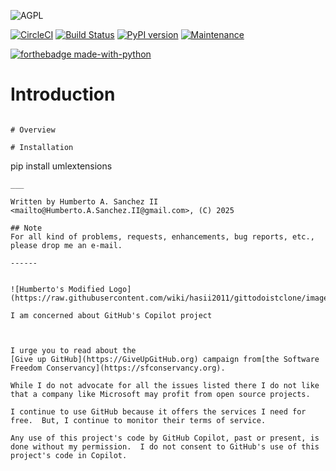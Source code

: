 ![](https://github.com/hasii2011/code-ally-basic/blob/master/developer/agpl-license-web-badge-version-2-256x48.png "AGPL")

[![CircleCI](https://dl.circleci.com/status-badge/img/gh/hasii2011/umlextensions/tree/master.svg?style=shield)](https://dl.circleci.com/status-badge/redirect/gh/hasii2011/umlextensions/tree/master)
[![Build Status](https://app.travis-ci.com/hasii2011/umlextensions.svg?token=xLRFkv8yzJS4p9oSFs49&branch=master)](https://app.travis-ci.com/hasii2011/umlextensions)
[![PyPI version](https://badge.fury.io/py/umlextensions.svg)](https://badge.fury.io/py/umlextensions)
[![Maintenance](https://img.shields.io/badge/Maintained%3F-yes-green.svg)](https://GitHub.com/Naereen/StrapDown.js/graphs/commit-activity)

[![forthebadge made-with-python](http://ForTheBadge.com/images/badges/made-with-python.svg)](https://www.python.org/)

# Introduction

```

# Overview

# Installation

```
pip install umlextensions
```
___

Written by Humberto A. Sanchez II <mailto@Humberto.A.Sanchez.II@gmail.com>, (C) 2025

## Note
For all kind of problems, requests, enhancements, bug reports, etc., please drop me an e-mail.

------


![Humberto's Modified Logo](https://raw.githubusercontent.com/wiki/hasii2011/gittodoistclone/images/SillyGitHub.png)

I am concerned about GitHub's Copilot project



I urge you to read about the
[Give up GitHub](https://GiveUpGitHub.org) campaign from[the Software Freedom Conservancy](https://sfconservancy.org).

While I do not advocate for all the issues listed there I do not like that a company like Microsoft may profit from open source projects.

I continue to use GitHub because it offers the services I need for free.  But, I continue to monitor their terms of service.

Any use of this project's code by GitHub Copilot, past or present, is done without my permission.  I do not consent to GitHub's use of this project's code in Copilot.
